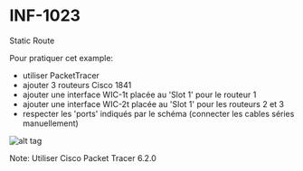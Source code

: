 # INF-1023

Static Route

Pour pratiquer cet example:
- utiliser PacketTracer
- ajouter 3 routeurs Cisco 1841
- ajouter une interface WIC-1t placée au 'Slot 1' pour le routeur 1
- ajouter une interface WIC-2t placée au 'Slot 1' pour les routeurs 2 et 3
- respecter les 'ports' indiqués par le schéma (connecter les cables séries manuellement)

![alt tag](https://github.com/setrar/INF-1023/blob/master/StaticRoute/StaticRoute.png)

Note: Utiliser Cisco Packet Tracer 6.2.0
